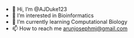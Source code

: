 - 👋 Hi, I’m @AJDuke123
- 👀 I’m interested in Bioinformatics
- 🌱 I’m currently learning Computational Biology
- 📫 How to reach me arunjosephmj@gmail.com

<!---
AJDuke123/AJDuke123 is a ✨ special ✨ repository because its `README.md` (this file) appears on your GitHub profile.
You can click the Preview link to take a look at your changes.
--->
